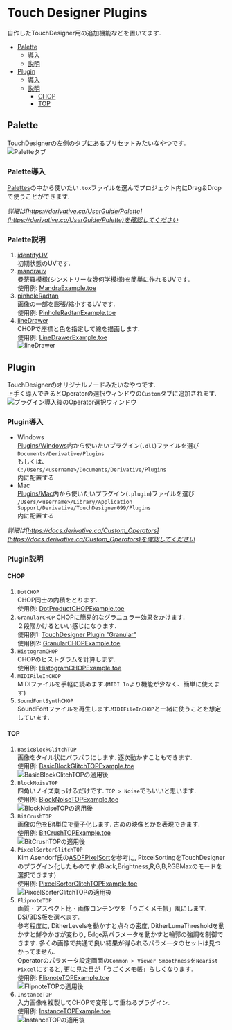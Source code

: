 # Touch Designer Plugins  
自作したTouchDesigner用の追加機能などを置いてます.  
- [Palette](#palette)  
	- [導入](#palette導入)  
	- [説明](#palette説明)  
- [Plugin](#plugin)  
	- [導入](#plugin導入)  
	- [説明](#plugin説明)  
		- [CHOP](#chop)
		- [TOP](#top)
  
## Palette  
TouchDesignerの左側のタブにあるプリセットみたいなやつです.  
![Paletteタブ](doc/Palette.png "Paletteの画像")  
  
### Palette導入  
[Palettes](Palettes)の中から使いたい`.tox`ファイルを選んでプロジェクト内にDrag＆Dropで使うことができます.  
  
*詳細は[https://derivative.ca/UserGuide/Palette](https://derivative.ca/UserGuide/Palette)を確認してください*  
  
### Palette説明
1. [identifyUV](Palette/identifyUV.tox)  
	初期状態のUVです.
2. [mandrauv](Palette/mandrauv.tox)  
	曼荼羅模様(シンメトリーな幾何学模様)を簡単に作れるUVです.  
	使用例: [MandraExample.toe](Projects/MandraExample.toe)  
3. [pinholeRadtan](Palette/pinholeRadtan.tox)  
	画像の一部を膨張/縮小するUVです.  
	使用例: [PinholeRadtanExample.toe](Projects/PinholeRadtanExample.toe)  
4. [lineDrawer](Palette/lineDrawer.tox)  
	CHOPで座標と色を指定して線を描画します.  
	使用例: [LineDrawerExample.toe](Projects/LineDrawerExample.toe "LineDrawerの使用例")  
	![lineDrawer](doc/LineDrawer.png)  
  
## Plugin  
TouchDesignerのオリジナルノードみたいなやつです.  
上手く導入できるとOperatorの選択ウィンドウの`Custom`タブに追加されます.  
![プラグイン導入後のOperator選択ウィンドウ](doc/Plugin.png "Pluginの画像")  
  
### Plugin導入  
- Windows  
	[Plugins/Windows](Plugins/Windows)内から使いたいプラグイン(`.dll`)ファイルを選び  
	`Documents/Derivative/Plugins`  
	もしくは、  
	`C:/Users/<username>/Documents/Derivative/Plugins`  
	内に配置する  
- Mac  
	[Plugins/Mac](Plugins/Mac)内から使いたいプラグイン(`.plugin`)ファイルを選び  
	`/Users/<username>/Library/Application Support/Derivative/TouchDesigner099/Plugins`  
	内に配置する  
  
*詳細は[https://docs.derivative.ca/Custom_Operators](https://docs.derivative.ca/Custom_Operators)を確認してください*  
  
### Plugin説明  
#### CHOP
1. `DotCHOP`  
	CHOP同士の内積をとります.  
	使用例: [DotProductCHOPExample.toe](Projects/DotProductCHOPExample.toe "DotProductCHOP使用例")  
2. `GranularCHOP`
	CHOPに簡易的なグラニュラー効果をかけます.  
	２段階かけるといい感じになります.  
	使用例1: [TouchDesigner Plugin "Granular"](https://youtu.be/0uRVfFLauyg "TouchDesigner Plugin Granular YouTube")  
	使用例2: [GranularCHOPExample.toe](Projects/GranularCHOPExample.toe "GranularCHOP使用例")  
3. `HistogramCHOP`  
	CHOPのヒストグラムを計算します.  
	使用例: [HistogramCHOPExample.toe](Projects/HistogramCHOPExample.toe "HistogramCHOP使用例")  
4. `MIDIFileInCHOP`  
	MIDIファイルを手軽に読めます.(`MIDI In`より機能が少なく、簡単に使えます)  
5. `SoundFontSynthCHOP`  
	SoundFontファイルを再生します.`MIDIFileInCHOP`と一緒に使うことを想定しています.  
  
#### TOP
1. `BasicBlockGlitchTOP`  
	画像をタイル状にバラバラにします. 逐次動かすこともできます.  
	使用例: [BasicBlockGlitchTOPExample.toe](Projects/BasicBlockGlitchTOPExample.toe)  
	![BasicBlockGlitchTOPの適用後](doc/BasicBlockGlitchTOPExample.png "BasicBlockGlitchTOP適用後")  
2. `BlockNoiseTOP`  
	四角いノイズ乗っけるだけです. `TOP > Noise`でもいいと思います.  
	使用例: [BlockNoiseTOPExample.toe](Projects/BlockNoiseTOPExample.toe)  
	![BlockNoiseTOPの適用後](doc/BlockNoiseTOPExample.png "BlockNoiseTOP適用後")  
3. `BitCrushTOP`  
	画像の色をBit単位で量子化します. 古めの映像とかを表現できます.  
	使用例: [BitCrushTOPExample.toe](Projects/BitCrushTOPExample.toe)  
	![BitCrushTOPの適用後](doc/BitCrushTOPExample.png "BitCrushTOP適用後")  
4. `PixcelSorterGlitchTOP`  
	Kim Asendorf氏の[ASDFPixelSort](https://github.com/kimasendorf/ASDFPixelSort)を参考に, PixcelSortingをTouchDesignerのプラグイン化したものです.(Black,Brightness,R,G,B,RGBMaxのモードを選択できます)  
	使用例: [PixcelSorterGlitchTOPExample.toe](Projects/PixcelSorterGlitchTOPExample.toe)  
	![PixcelSorterGlitchTOPの適用後](doc/PixcelSorterGlitchTOPExample.png "PixcelSorterGlitchTOP適用後")  
5. `FlipnoteTOP`  
	画質・アスペクト比・画像コンテンツを「うごくメモ帳」風にします. DSi/3DS版を選べます.  
	参考程度に, DitherLevelsを動かすと点々の密度, DitherLumaThresholdを動かすと鮮やかさが変わり, Edge系パラメータを動かすと輪郭の強調を制御できます. 多くの画像で共通で良い結果が得られるパラメータのセットは見つかってません.  
	Operatorのパラメータ設定画面の`Common > Viewer Smoothness`を`Nearist Pixcel`にすると, 更に見た目が「うごくメモ帳」らしくなります.  
	使用例: [FlipnoteTOPExample.toe](Projects/FlipnoteTOPExample.toe)  
	![FlipnoteTOPの適用後](doc/FlipnoteTOPExample.png "FlipnoteTOP適用後")
6. `InstanceTOP`  
	入力画像を複製してCHOPで変形して重ねるプラグイン.  
	使用例: [InstanceTOPExample.toe](Projects/InstanceTOPExample.toe)  
	![InstanceTOPの適用後](doc/InstanceTOP.png "FlipnoteTOP適用後")